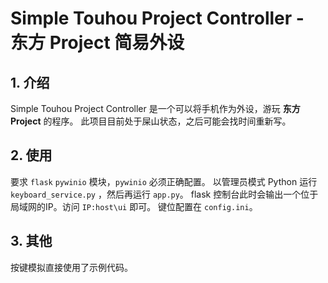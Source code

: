 # Simple Touhou Project Controller - 东方 Project 简易外设

## 1. 介绍
Simple Touhou Project Controller 是一个可以将手机作为外设，游玩 **东方 Project** 的程序。
此项目目前处于屎山状态，之后可能会找时间重新写。

## 2. 使用
要求 `flask` `pywinio` 模块，`pywinio` 必须正确配置。
以管理员模式 Python 运行 `keyboard_service.py` ，然后再运行 `app.py`。
flask 控制台此时会输出一个位于局域网的IP。访问 `IP:host\ui` 即可。
键位配置在 `config.ini`。

## 3. 其他
按键模拟直接使用了示例代码。